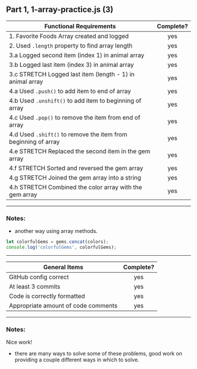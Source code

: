 ## Part 1, 1-array-practice.js (3)

| Functional Requirements                                        | Complete? |
| -------------------------------------------------------------- | :-------: |
| 1. Favorite Foods Array created and logged                     |    yes    |
| 2. Used `.length` property to find array length                |    yes    |
| 3.a Logged second item (index 1) in animal array               |    yes    |
| 3.b Logged last item (index 3) in animal array                 |    yes    |
| 3.c STRETCH Logged last item (length - 1) in animal array      |    yes    |
| 4.a Used `.push()` to add item to end of array                 |    yes    |
| 4.b Used `.unshift()` to add item to beginning of array        |    yes    |
| 4.c Used `.pop()` to remove the item from end of array         |    yes    |
| 4.d Used `.shift()` to remove the item from beginning of array |    yes    |
| 4.e STRETCH Replaced the second item in the gem array          |    yes    |
| 4.f STRETCH Sorted and reversed the gem array                  |    yes    |
| 4.g STRETCH Joined the gem array into a string                 |    yes    |
| 4.h STRETCH Combined the color array with the gem array        |    yes    |

---

### Notes:

- another way using array methods.

```js
let colorfulGems = gems.concat(colors);
console.log('colorfulGems', colorfulGems);
```

---

| General Items                       | Complete? |
| ----------------------------------- | :-------: |
| GitHub config correct               |    yes    |
| At least 3 commits                  |    yes    |
| Code is correctly formatted         |    yes    |
| Appropriate amount of code comments |    yes    |

---

### Notes:

Nice work!

- there are many ways to solve some of these problems, good work on providing a couple different ways in which to solve.
